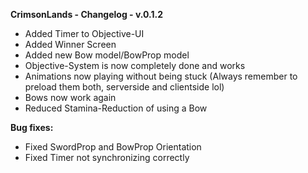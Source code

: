 **CrimsonLands - Changelog - v.0.1.2**

- Added Timer to Objective-UI
- Added Winner Screen
- Added new Bow model/BowProp model
- Objective-System is now completely done and works
- Animations now playing without being stuck (Always remember to preload them both, serverside and clientside lol)
- Bows now work again
- Reduced Stamina-Reduction of using a Bow

**Bug fixes:**
- Fixed SwordProp and BowProp Orientation
- Fixed Timer not synchronizing correctly
